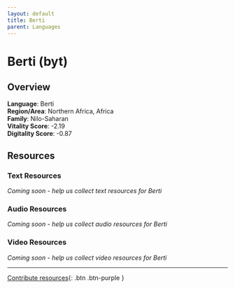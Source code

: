 ```yaml
---
layout: default
title: Berti
parent: Languages
---
```


# Berti (byt)

## Overview

**Language**: Berti  
**Region/Area**: Northern Africa, Africa  
**Family**: Nilo-Saharan  
**Vitality Score**: -2.19  
**Digitality Score**: -0.87  

## Resources

### Text Resources
*Coming soon - help us collect text resources for Berti*

### Audio Resources
*Coming soon - help us collect audio resources for Berti*

### Video Resources
*Coming soon - help us collect video resources for Berti*

---

[Contribute resources](https://fairtrain.github.io/){: .btn .btn-purple }
